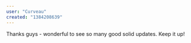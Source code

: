 ```yaml
---
user: "Curveau"
created: "1384208639"
---
```


Thanks guys - wonderful to see so many good solid updates. Keep it up! 
